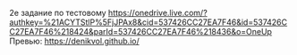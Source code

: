 2е задание по тестовому https://onedrive.live.com/?authkey=%21ACYTStlP%5FjJPAx8&cid=537426CC27EA7F46&id=537426CC27EA7F46%218424&parId=537426CC27EA7F46%218436&o=OneUp <br>
Превью: https://denikvol.github.io/
